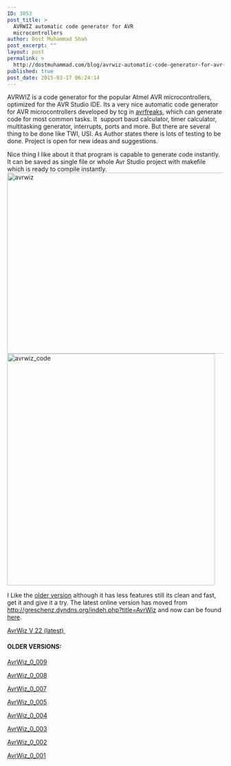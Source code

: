 ```yaml
---
ID: 3053
post_title: >
  AVRWIZ automatic code generator for AVR
  microcontrollers
author: Dost Muhammad Shah
post_excerpt: ""
layout: post
permalink: >
  http://dostmuhammad.com/blog/avrwiz-automatic-code-generator-for-avr-microcontrollers/
published: true
post_date: 2015-03-17 06:24:14
---
```

AVRWIZ is a code generator for the popular Atmel AVR microcontrollers, optimized for the AVR Studio IDE. Its a very nice automatic code generator for AVR microcontrollers developed by tcg in <a href="http://avrfreaks.net">avrfreaks</a>, which can generate code for most common tasks. It  support baud calculator, timer calculator, multitasking generator, interrupts, ports and more. But there are several thing to be done like TWI, USI. As Author states there is lots of testing to be done. Project is open for new ideas and suggestions.

Nice thing I like about it that program is capable to generate code instantly. It can be saved as single file or whole Avr Studio project with makefile which is ready to compile instantly.
<a href="http://dostmuhammad.com/wp-content/uploads/avrwiz.jpg"><img class="alignnone wp-image-3217 size-full" src="http://dostmuhammad.com/wp-content/uploads/avrwiz.jpg" alt="avrwiz" width="560" height="420" /></a><a href="http://dostmuhammad.com/wp-content/uploads/avrwiz_code.jpg"><img class="alignnone wp-image-3218 size-full" src="http://dostmuhammad.com/wp-content/uploads/avrwiz_code.jpg" alt="avrwiz_code" width="483" height="538" /></a>

I Like the <a href="http://dostmuhammad.com/wp-content/uploads/AvrWiz_0_009.zip">older version</a> although it has less features still its clean and fast, get it and give it a try. The latest online version has moved from <a href="http://greschenz.dyndns.org/indeh.php?title=AvrWiz">http://greschenz.dyndns.org/indeh.php?title=AvrWiz</a> and now can be found <a href="http://www.dioda.ro/avrwiz/index.html">here</a>.

<a href="http://dostmuhammad.com/wp-content/uploads/AvrWiz-1.zip">AvrWiz V 22 (latest) </a>
<h4>OLDER VERSIONS:</h4>
<a href="http://dostmuhammad.com/wp-content/uploads/AvrWiz_0_009.zip">AvrWiz_0_009</a>

<a href="http://dostmuhammad.com/wp-content/uploads/AvrWiz_0_008.zip">AvrWiz_0_008</a>

<a href="http://dostmuhammad.com/wp-content/uploads/AvrWiz_0_007.zip">AvrWiz_0_007</a>

<a href="http://dostmuhammad.com/wp-content/uploads/AvrWiz_0_005.zip">AvrWiz_0_005</a>

<a href="http://dostmuhammad.com/wp-content/uploads/AvrWiz_0_004.zip">AvrWiz_0_004</a>

<a href="http://dostmuhammad.com/wp-content/uploads/AvrWiz_0_003.zip">AvrWiz_0_003</a>

<a href="http://dostmuhammad.com/wp-content/uploads/AvrWiz_0_002.zip">AvrWiz_0_002</a>

<a href="http://dostmuhammad.com/wp-content/uploads/AvrWiz_0_001.zip">AvrWiz_0_001</a>